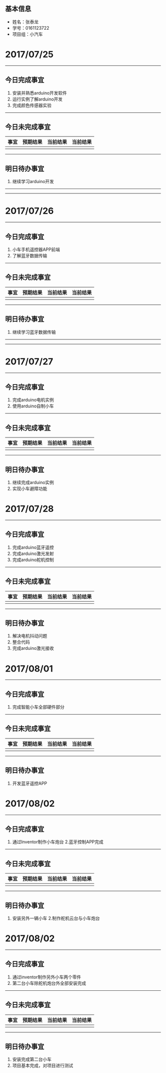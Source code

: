 ## 基本信息 ##
> 
- 姓名：张泰龙
- 学号：0161123722
- 项目组：小汽车

# 2017/07/25 #

----------
## 今日完成事宜

1. 安装并熟悉arduino开发软件
2. 运行实例了解arduino开发
3. 完成颜色传感器实验


----------
## 今日未完成事宜 ##

<table>
<thead>
<tr>
  <th>事宜</th>
  <th>预期结果</th>
  <th>当前结果</th>
  <th>当前结果</th>
</tr>
</thead>
<tr>
  <td></td>
  <td></td>
  <td></td>
  <td></td>
</tr>
</table>


----------
## 明日待办事宜 ##
1. 继续学习arduino开发

----------

----------
# 2017/07/26 #

----------
## 今日完成事宜

1. 小车手机遥控器APP前端
2. 了解蓝牙数据传输

----------
## 今日未完成事宜 ##

<table>
<thead>
<tr>
  <th>事宜</th>
  <th>预期结果</th>
  <th>当前结果</th>
  <th>当前结果</th>
</tr>
</thead>
<tr>
  <td></td>
  <td></td>
  <td></td>
  <td></td>
</tr>
</table>


----------
## 明日待办事宜 ##
1. 继续学习蓝牙数据传输

----------

----------

# 2017/07/27 #
----------
## 今日完成事宜

1. 完成arduino电机实例
2. 使用arduino自制小车

----------
## 今日未完成事宜 ##

<table>
<thead>
<tr>
  <th>事宜</th>
  <th>预期结果</th>
  <th>当前结果</th>
  <th>当前结果</th>
</tr>
</thead>
<tr>
  <td></td>
  <td></td>
  <td></td>
  <td></td>
</tr>
</table>


----------
## 明日待办事宜 ##
1. 继续完成arduino实例
2. 实现小车避障功能

# 2017/07/28 #
----------
## 今日完成事宜

1. 完成arduino蓝牙遥控
2. 完成arduino激光发射
3. 完成arduino舵机控制

----------
## 今日未完成事宜 ##

<table>
<thead>
<tr>
  <th>事宜</th>
  <th>预期结果</th>
  <th>当前结果</th>
  <th>当前结果</th>
</tr>
</thead>
<tr>
  <td></td>
  <td></td>
  <td></td>
  <td></td>
</tr>
</table>


----------
## 明日待办事宜 ##
1. 解决电机抖动问题
2. 整合代码
3. 完成arduino激光接收


# 2017/08/01 #
----------
## 今日完成事宜

1. 完成智能小车全部硬件部分

----------
## 今日未完成事宜 ##

<table>
<thead>
<tr>
  <th>事宜</th>
  <th>预期结果</th>
  <th>当前结果</th>
  <th>当前结果</th>
</tr>
</thead>
<tr>
  <td></td>
  <td></td>
  <td></td>
  <td></td>
</tr>
</table>


----------
## 明日待办事宜 ##
1. 开发蓝牙遥控APP


# 2017/08/02 #
----------
## 今日完成事宜

1. 通过Inventor制作小车炮台
2.蓝牙控制APP完成

----------
## 今日未完成事宜 ##

<table>
<thead>
<tr>
  <th>事宜</th>
  <th>预期结果</th>
  <th>当前结果</th>
  <th>当前结果</th>
</tr>
</thead>
<tr>
  <td></td>
  <td></td>
  <td></td>
  <td></td>
</tr>
</table>


----------
## 明日待办事宜 ##
1. 安装另外一辆小车
2.制作舵机云台与小车炮台

# 2017/08/02 #
----------
## 今日完成事宜

1. 通过inventor制作另外小车两个零件
2. 第二台小车除舵机炮台外全部安装完成

----------
## 今日未完成事宜 ##

<table>
<thead>
<tr>
  <th>事宜</th>
  <th>预期结果</th>
  <th>当前结果</th>
  <th>当前结果</th>
</tr>
</thead>
<tr>
  <td></td>
  <td></td>
  <td></td>
  <td></td>
</tr>
</table>


----------
## 明日待办事宜 ##
1. 安装完成第二台小车
2. 项目基本完成，对项目进行测试

